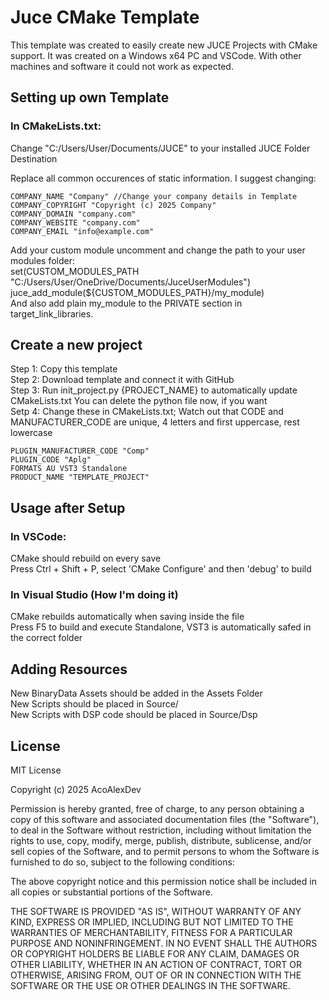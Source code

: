 # Juce CMake Template

This template was created to easily create new JUCE Projects with CMake support.
It was created on a Windows x64 PC and VSCode. With other machines and software it could not work as expected.

## Setting up own Template
### In CMakeLists.txt:
Change "C:/Users/User/Documents/JUCE" to your installed JUCE Folder Destination

Replace all common occurences of static information.
I suggest changing:

    COMPANY_NAME "Company" //Change your company details in Template
    COMPANY_COPYRIGHT "Copyright (c) 2025 Company"
    COMPANY_DOMAIN "company.com"
    COMPANY_WEBSITE "company.com"
    COMPANY_EMAIL "info@example.com"

Add your custom module uncomment and change the path to your user modules folder:<br>
set(CUSTOM_MODULES_PATH "C:/Users/User/OneDrive/Documents/JuceUserModules")<br>
juce_add_module(${CUSTOM_MODULES_PATH}/my_module)<br>
And also add plain my_module to the PRIVATE section in target_link_libraries.<br>

## Create a new project
Step 1: Copy this template<br>
Step 2: Download template and connect it with GitHub<br>
Step 3: Run init_project.py {PROJECT_NAME} to automatically update CMakeLists.txt
You can delete the python file now, if you want<br>
Setp 4: Change these in CMakeLists.txt; Watch out that CODE and MANUFACTURER_CODE are unique, 4 letters and first uppercase, rest lowercase

    PLUGIN_MANUFACTURER_CODE "Comp"
    PLUGIN_CODE "Aplg"
    FORMATS AU VST3 Standalone
    PRODUCT_NAME "TEMPLATE_PROJECT"

## Usage after Setup
### In VSCode:
CMake should rebuild on every save<br>
Press Ctrl + Shift + P, select 'CMake Configure' and then 'debug' to build<br>

### In Visual Studio (How I'm doing it)
CMake rebuilds automatically when saving inside the file<br>
Press F5 to build and execute Standalone, VST3 is automatically safed in the correct folder<br>

## Adding Resources
New BinaryData Assets should be added in the Assets Folder<br>
New Scripts should be placed in Source/<br>
New Scripts with DSP code should be placed in Source/Dsp<br>

## License
MIT License

Copyright (c) 2025 AcoAlexDev

Permission is hereby granted, free of charge, to any person obtaining a copy
of this software and associated documentation files (the "Software"), to deal
in the Software without restriction, including without limitation the rights
to use, copy, modify, merge, publish, distribute, sublicense, and/or sell
copies of the Software, and to permit persons to whom the Software is
furnished to do so, subject to the following conditions:

The above copyright notice and this permission notice shall be included in all
copies or substantial portions of the Software.

THE SOFTWARE IS PROVIDED "AS IS", WITHOUT WARRANTY OF ANY KIND, EXPRESS OR
IMPLIED, INCLUDING BUT NOT LIMITED TO THE WARRANTIES OF MERCHANTABILITY,
FITNESS FOR A PARTICULAR PURPOSE AND NONINFRINGEMENT. IN NO EVENT SHALL THE
AUTHORS OR COPYRIGHT HOLDERS BE LIABLE FOR ANY CLAIM, DAMAGES OR OTHER
LIABILITY, WHETHER IN AN ACTION OF CONTRACT, TORT OR OTHERWISE, ARISING FROM,
OUT OF OR IN CONNECTION WITH THE SOFTWARE OR THE USE OR OTHER DEALINGS IN THE
SOFTWARE.